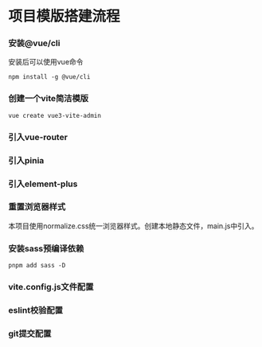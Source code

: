 # 项目模版搭建流程

### 安装@vue/cli
安装后可以使用vue命令
```
npm install -g @vue/cli
```
### 创建一个vite简洁模版
```
vue create vue3-vite-admin
```
### 引入vue-router

### 引入pinia

### 引入element-plus

### 重置浏览器样式
本项目使用normalize.css统一浏览器样式。创建本地静态文件，main.js中引入。

### 安装sass预编译依赖
```
pnpm add sass -D
```

### vite.config.js文件配置

### eslint校验配置

### git提交配置